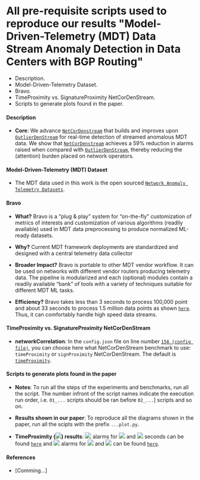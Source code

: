 All pre-requisite scripts used to reproduce our results "Model-Driven-Telemetry (MDT) Data Stream Anomaly Detection in Data Centers with BGP Routing"
============

- Description.
- Model-Driven-Telemetry Dataset. 
- Bravo.
- TimeProximity vs. SignatureProximity NetCorDenStream.
- Scripts to generate plots found in the paper. 

#### Description
- **Core**: We advance [```NetCorDenstream```](https://github.umn.edu/fezeu001/NetCorDenStream) that builds and improves upon [```OutlierDenStream```](https://github.com/anrputina/OutlierDenStream-BigDama18) for real-time detection of streamed anomalous MDT data. 
We show that [```NetCorDenstream```](https://github.umn.edu/fezeu001/NetCorDenStream) achieves a 59% reduction in alarms raised when compared with [```OutlierDenStream```](https://github.com/anrputina/OutlierDenStream-BigDama18), thereby reducing the (attention) burden placed on network operators.

#### Model-Driven-Telemetry (MDT) Dataset 
- The MDT data used in this work is the open sourced [```Network Anomaly Telemetry Datasets```](https://github.com/cisco-ie/telemetry).

#### Bravo
- **What?** Bravo is a “plug & play” system for “on-the-fly” customization of metrics of interests and customization of various algorithms (readily available) used in MDT data preprocessing to produce normalized ML-ready datasets.

- **Why?** Current MDT framework deployments are standardized and designed with a central telemetry data collector 

- **Broader Impact?** Bravo is portable to other MDT vendor workflow. It can be used on networks with different vendor routers producing telemetry data. The pipeline is modularized and each (optional) modules contain a readily available “bank” of tools with a variety of techniques suitable for different MDT ML tasks.

- **Efficiency?** Bravo takes less than 3 seconds to process 100,000 point and about 33 seconds to process 1.5 million data points as shown [```here```](https://github.umn.edu/fezeu001/NetCorDenStream/blob/master/plots/pdf/13-01_Exec_Time_Bravo.pdf). Thus, it can comfortably handle high speed data streams. 

#### TimeProximity vs. SignatureProximity NetCorDenStream
- **networkCorrelation**: In the ```config.json``` file on line number  [```156 (config file)```](https://github.umn.edu/fezeu001/NetCorDenStream/blob/a1c9eb33bd5a93b89c212901770fb246b31df3c5/config.json#L156), you can choose here what NetCorDenStream benchmark to use: ```timeProximity``` or ```signProximity``` NetCorDenStream. The default is [```timeProximity```](https://github.umn.edu/fezeu001/NetCorDenStream/blob/a1c9eb33bd5a93b89c212901770fb246b31df3c5/config.json#L156).

#### Scripts to generate plots found in the paper
- **Notes**: To run all the steps of the experiments and benchmarks, run all the script. The number infront of the script names indicate the execution run order, i.e. ```01_...``` scripts should be ran before ```02_...```] scripts and so on.

- **Results shown in our paper**: To reproduce all the diagrams shown in the paper, run all the scipts with the prefix ```...plot.py```.

- **TimeProximity (<img src="https://render.githubusercontent.com/render/math?math=TP_{k, \delta}">) results**: <img src="https://render.githubusercontent.com/render/math?math=TP_{k, \delta}"> alarms for <img src="https://render.githubusercontent.com/render/math?math=k=2"> and <img src="https://render.githubusercontent.com/render/math?math=\delta = [5, 30, 55]"> seconds can be found  [```here```](https://github.umn.edu/fezeu001/NetCorDenStream/blob/master/plots/k_Constant_Delta_Changing.png)
and <img src="https://render.githubusercontent.com/render/math?math=TP_{k, \delta}"> alarms for  <img src="https://render.githubusercontent.com/render/math?math=\delta=15"> and <img src="https://render.githubusercontent.com/render/math?math=k = [1, 3, 5]"> can be found [```here```](https://github.umn.edu/fezeu001/NetCorDenStream/blob/master/plots/Delta_Constant_k_Changing.png).

#### References

- [Comming...]
